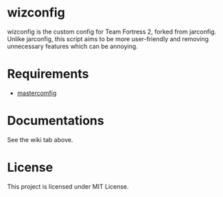 # wizconfig
wizconfig is the custom config for Team Fortress 2, forked from jarconfig.
Unlike jarconfig, this script aims to be more user-friendly and removing unnecessary features which can be annoying.

# Requirements
* [mastercomfig](https://mastercomfig.com)

# Documentations
See the wiki tab above.

# License
This project is licensed under MIT License.
